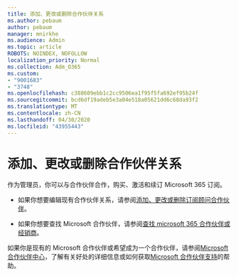 ```yaml
---
title: 添加、更改或删除合作伙伴关系
ms.author: pebaum
author: pebaum
manager: mnirkhe
ms.audience: Admin
ms.topic: article
ROBOTS: NOINDEX, NOFOLLOW
localization_priority: Normal
ms.collection: Adm_O365
ms.custom:
- "9001683"
- "3748"
ms.openlocfilehash: c388609ebb1c2cc9506ea1f95f5fa692ef95b24f
ms.sourcegitcommit: bcd6df19adeb5e3a04e518a05621dd6c68da93f2
ms.translationtype: MT
ms.contentlocale: zh-CN
ms.lasthandoff: 04/30/2020
ms.locfileid: "43955443"
---
```

# <a name="add-change-or-remove-a-partner-relationship"></a>添加、更改或删除合作伙伴关系

作为管理员，你可以与合作伙伴合作，购买、激活和续订 Microsoft 365 订阅。 

- 如果你想要编辑现有合作伙伴关系，请参阅[添加、更改或删除订阅顾问合作伙伴](https://docs.microsoft.com/microsoft-365/admin/misc/add-partner?view=o365-worldwide)。

- 如果你想要查找 Microsoft 合作伙伴，请参阅[查找 microsoft 365 合作伙伴或经销商](https://docs.microsoft.com/microsoft-365/admin/manage/find-your-partner-or-reseller?view=o365-worldwide)。

如果你是现有的 Microsoft 合作伙伴或希望成为一个合作伙伴，请参阅[Microsoft 合作伙伴中心](https://support.microsoft.com/help/4499930/partner-center-overview)，了解有关好处的详细信息或如何获取[Microsoft 合作伙伴支持](https://aka.ms/partnersupport)的帮助。
